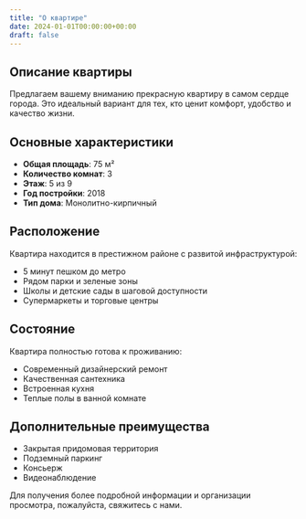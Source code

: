 ```yaml
---
title: "О квартире"
date: 2024-01-01T00:00:00+00:00
draft: false
---
```


## Описание квартиры

Предлагаем вашему вниманию прекрасную квартиру в самом сердце города. Это идеальный вариант для тех, кто ценит комфорт, удобство и качество жизни.

## Основные характеристики

- **Общая площадь**: 75 м²
- **Количество комнат**: 3
- **Этаж**: 5 из 9
- **Год постройки**: 2018
- **Тип дома**: Монолитно-кирпичный

## Расположение

Квартира находится в престижном районе с развитой инфраструктурой:

- 5 минут пешком до метро
- Рядом парки и зеленые зоны
- Школы и детские сады в шаговой доступности
- Супермаркеты и торговые центры

## Состояние

Квартира полностью готова к проживанию:

- Современный дизайнерский ремонт
- Качественная сантехника
- Встроенная кухня
- Теплые полы в ванной комнате

## Дополнительные преимущества

- Закрытая придомовая территория
- Подземный паркинг
- Консьерж
- Видеонаблюдение

Для получения более подробной информации и организации просмотра, пожалуйста, свяжитесь с нами.
